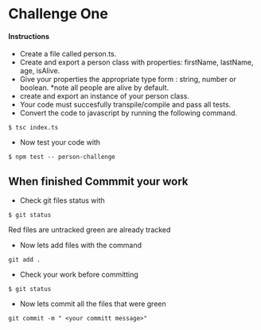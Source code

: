 # Challenge One

#### Instructions
* Create a file called person.ts.
* Create and export a person class with properties: firstName, lastName, age, isAlive.
* Give your properties the appropriate type form : string, number or boolean. *note all people are alive by default.
* create and export an instance of your person class.
* Your code must succesfully transpile/compile and pass all tests.
* Convert the code to javascript by running the following command.
```
$ tsc index.ts
```
* Now test your code with
```
$ npm test -- person-challenge
```

## When finished Commmit your work
* Check git files status with
``` 
$ git status
```
Red files are untracked green are already tracked

* Now lets add files with the command 
```
git add .
```
* Check your work before committing
```
$ git status
```
* Now lets commit all the files that were green 
``` 
git commit -m " <your committ message>"
```
<!-- ## Continue to
[Challenge Two](https://github.com/SoftStackFactory/typescript-imports/tree/master/challenge-two) -->
